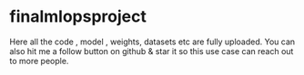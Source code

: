 # finalmlopsproject

Here all the code , model , weights, datasets etc are fully uploaded. You can also hit me a follow button on github & star it so this use case can reach out to more people.
